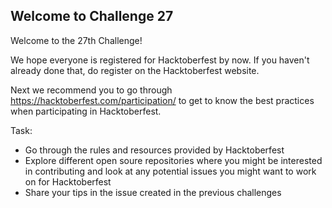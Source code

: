 ## Welcome to Challenge 27

Welcome to the 27th Challenge! 

We hope everyone is registered for Hacktoberfest by now. If you haven't already done that, do register on the Hacktoberfest website. 

Next we recommend you to go through https://hacktoberfest.com/participation/ to get to know the best practices when participating in Hacktoberfest. 

Task: 
- Go through the rules and resources provided by Hacktoberfest 
- Explore different open soure repositories where you might be interested in contributing and look at any potential issues you might want to work on for Hacktoberfest
- Share your tips in the issue created in the previous challenges 
